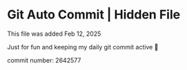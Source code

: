 # Git Auto Commit | Hidden File

This file was added Feb 12, 2025

Just for fun and keeping my daily git commit active 🤪

commit number: 2642577
